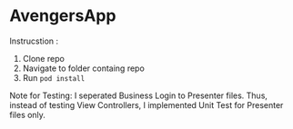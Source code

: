 # AvengersApp
Instrucstion :
1. Clone repo
2. Navigate to folder containg repo
3. Run `pod install`

Note for Testing: I seperated Business Login to Presenter files. Thus, instead of testing View Controllers, I implemented Unit Test for Presenter files only.
